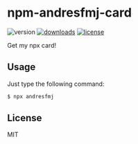 # npm-andresfmj-card

![version](https://img.shields.io/npm/v/andresfmj?style=for-the-badge)
[![downloads](https://img.shields.io/npm/dw/andresfmj?style=for-the-badge)](https://npm-stat.com/charts.html?package=andresfmj&from=2020-10-14)
[![license](https://img.shields.io/npm/l/andresfmj?style=for-the-badge)](http://opensource.org/licenses/MIT)

Get my npx card! 

## Usage
Just type the following command:
```bash
$ npx andresfmj
```

## License

MIT
